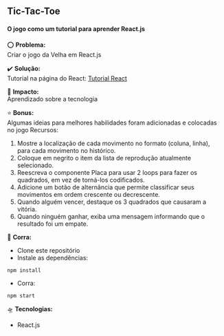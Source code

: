## Tic-Tac-Toe

#### O jogo como um tutorial para aprender React.js

:o: **Problema:**<br>
Criar o jogo da Velha em React.js

:heavy_check_mark: **Solução:**<br>
Tutorial na página do React: [Tutorial React](https://pt-br.reactjs.org/tutorial/tutorial.html)

:dart: **Impacto:**<br>
Aprendizado sobre a tecnologia

:star: **Bonus:**<br>
Algumas ideias para melhores habilidades foram adicionadas e colocadas no jogo
Recursos:

1. Mostre a localização de cada movimento no formato (coluna, linha), para cada movimento no histórico.
2. Coloque em negrito o item da lista de reprodução atualmente selecionado.
3. Reescreva o componente Placa para usar 2 loops para fazer os quadrados, em vez de torná-los codificados.
4. Adicione um botão de alternância que permite classificar seus movimentos em ordem crescente ou decrescente.
5. Quando alguém vencer, destaque os 3 quadrados que causaram a vitória.
6. Quando ninguém ganhar, exiba uma mensagem informando que o resultado foi um empate.

:bicyclist: **Corra:**
 - Clone este repositório
 - Instale as dependências:
```
npm install
```
- Corra:
```
npm start
```

  
🛸 **Tecnologias:**
- React.js
